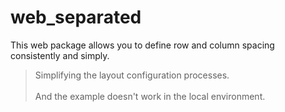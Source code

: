 # web_separated
This web package allows you to define row and column spacing consistently and simply.

> Simplifying the layout configuration processes.<br/><br/>
> And the example doesn't work in the local environment.
